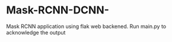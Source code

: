 # Mask-RCNN-DCNN-
Mask RCNN application using flak web backened.
Run main.py to acknowledge the output
